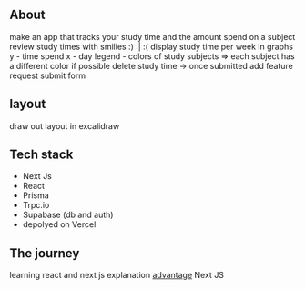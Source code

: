 ## About
make an app that tracks your study time and the amount spend on a subject
review study times with smilies :) :| :(
display study time per week in graphs
y - time spend
x - day
legend - colors of study subjects => each subject has a different color
if possible delete study time -> once submitted
add feature request submit form


## layout

draw out layout in excalidraw

## Tech stack
- Next Js
- React
- Prisma
- Trpc.io
- Supabase (db and auth)
- depolyed on Vercel

## The journey
learning react and next js
explanation [advantage](https://www.youtube.com/watch?v=_otTkX0RApI) Next JS
